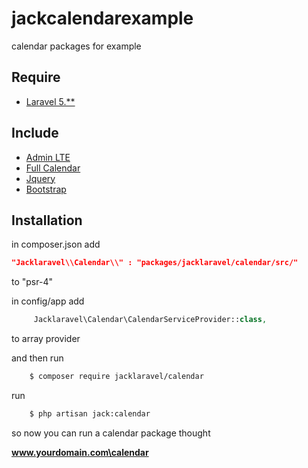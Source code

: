# jackcalendarexample
calendar packages for example

## Require
* [Laravel 5.**](https://laravel.com/docs/5.2)

## Include
* [Admin LTE](https://almsaeedstudio.com/preview)
* [Full Calendar](http://fullcalendar.io/)
* [Jquery](http://jquery.com/)
* [Bootstrap](http://getbootstrap.com/)

## Installation
  in composer.json add
  ```json
  "Jacklaravel\\Calendar\\" : "packages/jacklaravel/calendar/src/"
  ``` 
  to "psr-4"
  
  in config/app add 
   ```php
        Jacklaravel\Calendar\CalendarServiceProvider::class,
   ```
   to array provider
  
  and then run 
  ```bash
      $ composer require jacklaravel/calendar
  ```
  
  run
  
  ```bash
      $ php artisan jack:calendar
  ```
  
  so now you can run a calendar package thought
  
  <b>www.yourdomain.com\calendar</b>


